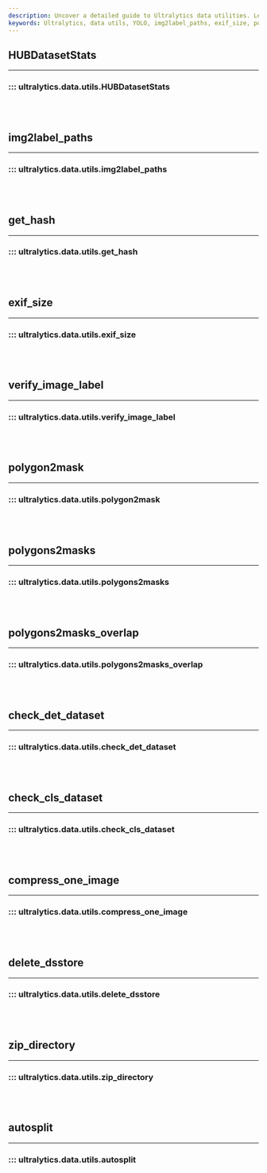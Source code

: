 ```yaml
---
description: Uncover a detailed guide to Ultralytics data utilities. Learn functions from img2label_paths to autosplit, all boosting your YOLO model’s efficiency.
keywords: Ultralytics, data utils, YOLO, img2label_paths, exif_size, polygon2mask, polygons2masks_overlap, check_cls_dataset, delete_dsstore, autosplit
---
```


## HUBDatasetStats
---
### ::: ultralytics.data.utils.HUBDatasetStats
<br><br>

## img2label_paths
---
### ::: ultralytics.data.utils.img2label_paths
<br><br>

## get_hash
---
### ::: ultralytics.data.utils.get_hash
<br><br>

## exif_size
---
### ::: ultralytics.data.utils.exif_size
<br><br>

## verify_image_label
---
### ::: ultralytics.data.utils.verify_image_label
<br><br>

## polygon2mask
---
### ::: ultralytics.data.utils.polygon2mask
<br><br>

## polygons2masks
---
### ::: ultralytics.data.utils.polygons2masks
<br><br>

## polygons2masks_overlap
---
### ::: ultralytics.data.utils.polygons2masks_overlap
<br><br>

## check_det_dataset
---
### ::: ultralytics.data.utils.check_det_dataset
<br><br>

## check_cls_dataset
---
### ::: ultralytics.data.utils.check_cls_dataset
<br><br>

## compress_one_image
---
### ::: ultralytics.data.utils.compress_one_image
<br><br>

## delete_dsstore
---
### ::: ultralytics.data.utils.delete_dsstore
<br><br>

## zip_directory
---
### ::: ultralytics.data.utils.zip_directory
<br><br>

## autosplit
---
### ::: ultralytics.data.utils.autosplit
<br><br>